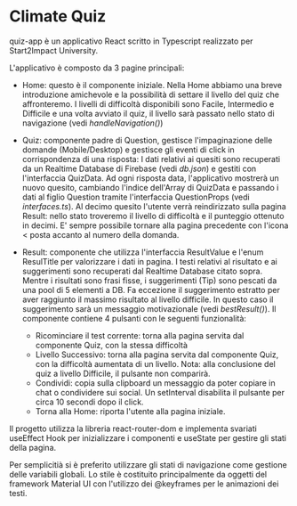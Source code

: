 # Climate Quiz
quiz-app è un applicativo React scritto in Typescript realizzato per Start2Impact University.

L'applicativo è composto da 3 pagine principali:
- Home: questo è il componente iniziale. Nella Home abbiamo una breve introduzione amichevole e la possibilità di settare il livello del quiz che affronteremo. I livelli di difficoltà disponibili sono Facile, Intermedio e Difficile e una volta avviato il quiz, il livello sarà passato nello stato di navigazione (vedi *handleNavigation()*)

- Quiz: componente padre di Question, gestisce l'impaginazione delle domande (Mobile/Desktop) e gestisce gli eventi di click in corrispondenza di una risposta: 
I dati relativi ai quesiti sono recuperati da un Realtime Database di Firebase (vedi *db.json*) e gestiti con l'interfaccia QuizData. 
Ad ogni risposta data, l'applicativo mostrerà un nuovo quesito, 
cambiando l'indice dell'Array di QuizData e passando i dati al figlio Question tramite l'interfaccia QuestionProps (vedi *interfaces.ts*). Al decimo quesito l'utente verrà reindirizzato sulla pagina Result: nello stato troveremo il livello di difficoltà e il punteggio ottenuto in decimi. E' sempre possibile tornare alla pagina precedente con l'icona < posta accanto al numero della domanda.

- Result: componente che utilizza l'interfaccia ResultValue e l'enum ResulTitle per valorizzare i dati in pagina. I testi relativi al risultato e ai suggerimenti sono recuperati dal Realtime Database citato sopra. Mentre i risultati sono frasi fisse, i suggerimenti (Tip) sono pescati da una pool di 5 elementi a DB. Fa eccezione il suggerimento estratto per aver raggiunto il massimo risultato al livello difficile. In questo caso il suggerimento sarà un messaggio motivazionale (vedi *bestResult()*).
Il componente contiene 4 pulsanti con le seguenti funzionalità:
    * Ricominciare il test corrente: torna alla pagina servita dal componente Quiz, con la stessa difficoltà
    * Livello Successivo: torna alla pagina servita dal componente Quiz, con la difficoltà aumentata di un livello. 
    Nota: alla conclusione del quiz a livello Difficile, il pulsante non comparirà.
    * Condividi: copia sulla clipboard un messaggio da poter copiare in chat o condividere sui social. Un setInterval disabilita il pulsante per circa 10 secondi dopo il click.
    * Torna alla Home: riporta l'utente alla pagina iniziale.

Il progetto utilizza la libreria react-router-dom e implementa svariati useEffect Hook per inizializzare i componenti e useState per gestire gli stati della pagina. 

Per semplicitià si è preferito utilizzare gli stati di navigazione come gestione delle variabili globali.
Lo stile è costituito principalmente da oggetti del framework Material UI con l'utilizzo dei @keyframes per le animazioni dei testi.


